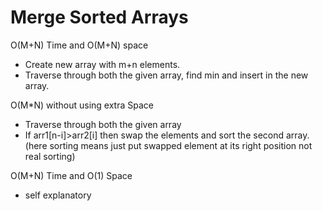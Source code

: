 # Merge Sorted Arrays
O(M+N) Time and O(M+N) space
* Create new array with m+n elements.
* Traverse through both the given array, find min and insert in the new array.

O(M*N) without using extra Space
* Traverse through both the given array
* If arr1[n-i]>arr2[i] then swap the elements and sort the second array.(here sorting means just put swapped element at its right position not real sorting)

O(M+N) Time and O(1) Space
* self explanatory
